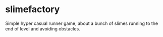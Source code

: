 # slimefactory

Simple hyper casual runner game, about a bunch of slimes running to the end of level and avoiding obstacles.
